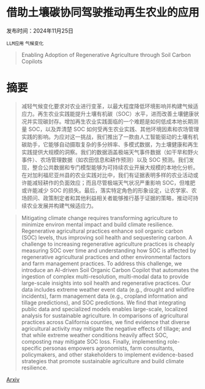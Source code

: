 # 借助土壤碳协同驾驶推动再生农业的应用

发布时间：2024年11月25日

`LLM应用` `气候变化`

> Enabling Adoption of Regenerative Agriculture through Soil Carbon Copilots

# 摘要

> 减轻气候变化要求对农业进行变革，以最大程度降低环境影响并构建气候适应力。再生农业实践能提升土壤有机碳（SOC）水平，进而改善土壤健康状况并实现碳封存。增加再生农业实践面临的一个难题是如何低成本地长期测量 SOC，以及弄清楚 SOC 如何受再生农业实践、其他环境因素和农场管理实践的影响。为应对这一挑战，我们推出了一款由人工智能驱动的土壤有机碳助手，它能够自动摄取复杂的多分辨率、多模式数据，为土壤健康和再生实践提供大规模的洞察。我们的数据涵盖极端天气事件数据（如干旱和野火事件）、农场管理数据（如农田信息和耕作预测）以及 SOC 预测。我们发现，整合公共数据和专门模型能够为可持续农业开展大规模的本地化分析。在对加利福尼亚州县的农业实践对比中，我们有证据表明多样的农业活动或许能减轻耕作的负面效应；而且尽管极端天气状况严重影响 SOC，但堆肥或许能减少 SOC 的损失。最后，落实特定角色的形象设定，让农学家、农场顾问、政策制定者和其他利益相关者能够推行基于证据的策略，推动可持续农业发展并构建气候适应力。

> Mitigating climate change requires transforming agriculture to minimize environ mental impact and build climate resilience. Regenerative agricultural practices enhance soil organic carbon (SOC) levels, thus improving soil health and sequestering carbon. A challenge to increasing regenerative agriculture practices is cheaply measuring SOC over time and understanding how SOC is affected by regenerative agricultural practices and other environmental factors and farm management practices. To address this challenge, we introduce an AI-driven Soil Organic Carbon Copilot that automates the ingestion of complex multi-resolution, multi-modal data to provide large-scale insights into soil health and regenerative practices. Our data includes extreme weather event data (e.g., drought and wildfire incidents), farm management data (e.g., cropland information and tillage predictions), and SOC predictions. We find that integrating public data and specialized models enables large-scale, localized analysis for sustainable agriculture. In comparisons of agricultural practices across California counties, we find evidence that diverse agricultural activity may mitigate the negative effects of tillage; and that while extreme weather conditions heavily affect SOC, composting may mitigate SOC loss. Finally, implementing role-specific personas empowers agronomists, farm consultants, policymakers, and other stakeholders to implement evidence-based strategies that promote sustainable agriculture and build climate resilience.

[Arxiv](https://arxiv.org/abs/2411.16872)